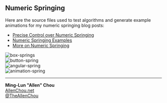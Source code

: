 ## Numeric Springing
Here are the source files used to test algorithms and generate example animations for my numeric springing blog posts:
* [Precise Control over Numeric Springing](http://allenchou.net/2015/04/game-math-precise-control-over-numeric-springing/)
* [Numeric Springing Examples](http://allenchou.net/2015/04/game-math-numeric-springing-examples/)
* [More on Numeric Springing](http://allenchou.net/2015/04/game-math-more-on-numeric-springing/)

![box-springs](http://allenchou.net/wp-content/uploads/2015/04/spring.gif)  
![button-spring](http://allenchou.net/wp-content/uploads/2015/04/button-spring.gif)  
![angular-spring](http://allenchou.net/wp-content/uploads/2015/04/angular-spring.gif)  
![animation-spring](http://allenchou.net/wp-content/uploads/2015/04/animation-spring.gif)  

----
**Ming-Lun "Allen" Chou**  
[AllenChou.net](http://AllenChou.net)  
[@TheAllenChou](http://twitter.com/TheAllenChou)  
